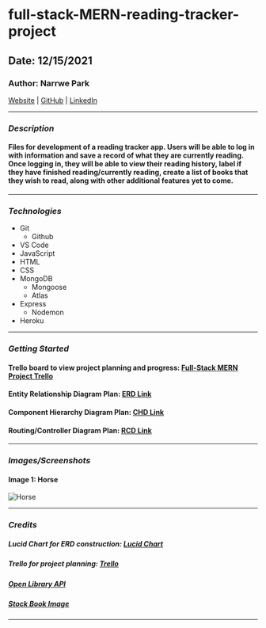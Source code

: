 # full-stack-MERN-reading-tracker-project

## Date: 12/15/2021

### Author: Narrwe Park

[Website](projectsite) | [GitHub](https://github.com/narrwep27) | [LinkedIn](https://www.linkedin.com/in/narrwe-park-a29376192/)
***

### ***Description***
#### Files for development of a reading tracker app. Users will be able to log in with information and save a record of what they are currently reading. Once logging in, they will be able to view their reading history, label if they have finished reading/currently reading, create a list of books that they wish to read, along with other additional features yet to come.
***

### ***Technologies***
* Git
    * Github
* VS Code
* JavaScript
* HTML
* CSS
* MongoDB
    * Mongoose
    * Atlas
* Express
    * Nodemon
* Heroku
***

### ***Getting Started***
#### Trello board to view project planning and progress: [Full-Stack MERN Project Trello](https://trello.com/b/SzRtZYVc)
#### Entity Relationship Diagram Plan: [ERD Link](https://lucid.app/lucidchart/0555d933-1093-47dc-b865-1bbb7be0917f/edit?invitationId=inv_fdb81ac5-e929-418a-be0f-c960265f800d)
#### Component Hierarchy Diagram Plan: [CHD Link](https://lucid.app/lucidchart/4858e533-4cd9-44d4-bf45-839f0b1f5aad/edit?invitationId=inv_19e0e463-4d90-4dea-84df-a1a6f5c2b82b)
#### Routing/Controller Diagram Plan: [RCD Link](https://lucid.app/lucidchart/78805492-ec70-469f-b914-b98de957700a/edit?invitationId=inv_6b1b6d22-751b-402f-adac-23ea647d1c2a)
***

### ***Images/Screenshots***
#### Image 1: Horse
![Horse](https://th.bing.com/th/id/OIP.KpAfjTRCSlaiSVrcjSiYxgHaEp?pid=ImgDet&rs=1)
***

### ***Credits***
##### Lucid Chart for ERD construction: [Lucid Chart](https://lucid.app/documents#/dashboard)
##### Trello for project planning: [Trello](https://trello.com/)
##### [Open Library API](https://openlibrary.org/developers/api)
##### [Stock Book Image](https://www.istockphoto.com/vector/book-blank-red-cover-gm164474860-19838551)
***